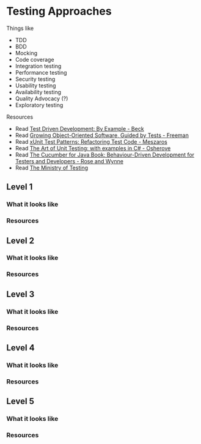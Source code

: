 # Testing Approaches

Things like
- TDD
- BDD
- Mocking
- Code coverage
- Integration testing
- Performance testing
- Security testing
- Usability testing
- Availability testing
- Quality Advocacy (?)
- Exploratory testing

Resources
- Read [Test Driven Development: By Example - Beck](https://www.amazon.com/Test-Driven-Development-Kent-Beck/dp/0321146530)
- Read [Growing Object-Oriented Software, Guided by Tests - Freeman](https://www.amazon.com/Growing-Object-Oriented-Software-Guided-Tests/dp/0321503627)
- Read [xUnit Test Patterns: Refactoring Test Code - Meszaros](https://www.amazon.com/xUnit-Test-Patterns-Refactoring-Code/dp/0131495054)
- Read [The Art of Unit Testing: with examples in C# - Osherove](https://www.amazon.com/Art-Unit-Testing-examples/dp/1617290890)
- Read [The Cucumber for Java Book: Behaviour-Driven Development for Testers and Developers -  Rose and Wynne](https://www.amazon.com/Cucumber-Java-Book-Behaviour-Driven-Development/dp/1941222293)
- Read [The Ministry of Testing](https://www.ministryoftesting.com/)

## Level 1

### What it looks like

### Resources

## Level 2

### What it looks like

### Resources

## Level 3

### What it looks like

### Resources

## Level 4

### What it looks like

### Resources

## Level 5

### What it looks like

### Resources